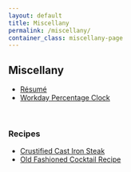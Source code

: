 ```yaml
---
layout: default
title: Miscellany
permalink: /miscellany/
container_class: miscellany-page
---
```

## Miscellany

* [Résumé](../assets/resume.pdf)
* [Workday Percentage Clock](../workday-percentage-clock/)
<br>

### Recipes
* [Crustified Cast Iron Steak](../crustified-cast-iron-steak/)
* [Old Fashioned Cocktail Recipe](../old-fashioned-recipe/)
